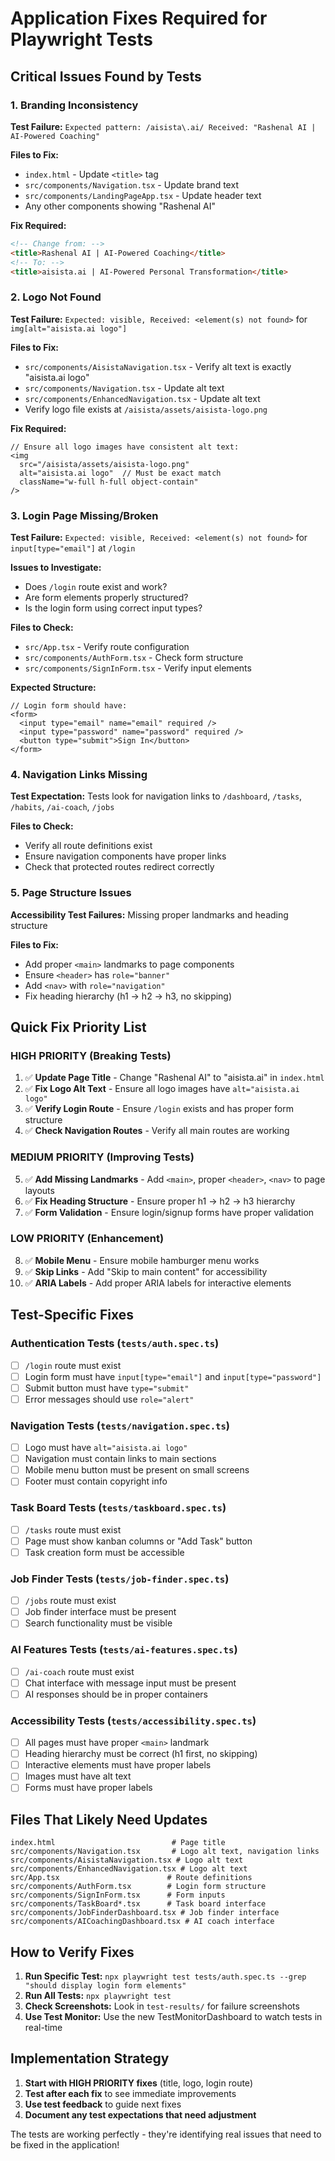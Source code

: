 # Application Fixes Required for Playwright Tests

## Critical Issues Found by Tests

### 1. **Branding Inconsistency** 
**Test Failure:** `Expected pattern: /aisista\.ai/ Received: "Rashenal AI | AI-Powered Coaching"`

**Files to Fix:**
- `index.html` - Update `<title>` tag
- `src/components/Navigation.tsx` - Update brand text
- `src/components/LandingPageApp.tsx` - Update header text
- Any other components showing "Rashenal AI"

**Fix Required:**
```html
<!-- Change from: -->
<title>Rashenal AI | AI-Powered Coaching</title>
<!-- To: -->
<title>aisista.ai | AI-Powered Personal Transformation</title>
```

### 2. **Logo Not Found** 
**Test Failure:** `Expected: visible, Received: <element(s) not found>` for `img[alt="aisista.ai logo"]`

**Files to Fix:**
- `src/components/AisistaNavigation.tsx` - Verify alt text is exactly "aisista.ai logo"
- `src/components/Navigation.tsx` - Update alt text
- `src/components/EnhancedNavigation.tsx` - Update alt text
- Verify logo file exists at `/aisista/assets/aisista-logo.png`

**Fix Required:**
```tsx
// Ensure all logo images have consistent alt text:
<img 
  src="/aisista/assets/aisista-logo.png" 
  alt="aisista.ai logo"  // Must be exact match
  className="w-full h-full object-contain"
/>
```

### 3. **Login Page Missing/Broken**
**Test Failure:** `Expected: visible, Received: <element(s) not found>` for `input[type="email"]` at `/login`

**Issues to Investigate:**
- Does `/login` route exist and work?
- Are form elements properly structured?
- Is the login form using correct input types?

**Files to Check:**
- `src/App.tsx` - Verify route configuration
- `src/components/AuthForm.tsx` - Check form structure
- `src/components/SignInForm.tsx` - Verify input elements

**Expected Structure:**
```tsx
// Login form should have:
<form>
  <input type="email" name="email" required />
  <input type="password" name="password" required />
  <button type="submit">Sign In</button>
</form>
```

### 4. **Navigation Links Missing**
**Test Expectation:** Tests look for navigation links to `/dashboard`, `/tasks`, `/habits`, `/ai-coach`, `/jobs`

**Files to Check:**
- Verify all route definitions exist
- Ensure navigation components have proper links
- Check that protected routes redirect correctly

### 5. **Page Structure Issues**
**Accessibility Test Failures:** Missing proper landmarks and heading structure

**Files to Fix:**
- Add proper `<main>` landmarks to page components
- Ensure `<header>` has `role="banner"` 
- Add `<nav>` with `role="navigation"`
- Fix heading hierarchy (h1 → h2 → h3, no skipping)

## Quick Fix Priority List

### **HIGH PRIORITY (Breaking Tests)**
1. ✅ **Update Page Title** - Change "Rashenal AI" to "aisista.ai" in `index.html`
2. ✅ **Fix Logo Alt Text** - Ensure all logo images have `alt="aisista.ai logo"`
3. ✅ **Verify Login Route** - Ensure `/login` exists and has proper form structure
4. ✅ **Check Navigation Routes** - Verify all main routes are working

### **MEDIUM PRIORITY (Improving Tests)**
5. ✅ **Add Missing Landmarks** - Add `<main>`, proper `<header>`, `<nav>` to page layouts
6. ✅ **Fix Heading Structure** - Ensure proper h1 → h2 → h3 hierarchy
7. ✅ **Form Validation** - Ensure login/signup forms have proper validation

### **LOW PRIORITY (Enhancement)**
8. ✅ **Mobile Menu** - Ensure mobile hamburger menu works
9. ✅ **Skip Links** - Add "Skip to main content" for accessibility
10. ✅ **ARIA Labels** - Add proper ARIA labels for interactive elements

## Test-Specific Fixes

### **Authentication Tests (`tests/auth.spec.ts`)**
- [ ] `/login` route must exist
- [ ] Login form must have `input[type="email"]` and `input[type="password"]`
- [ ] Submit button must have `type="submit"`
- [ ] Error messages should use `role="alert"`

### **Navigation Tests (`tests/navigation.spec.ts`)**
- [ ] Logo must have `alt="aisista.ai logo"`
- [ ] Navigation must contain links to main sections
- [ ] Mobile menu button must be present on small screens
- [ ] Footer must contain copyright info

### **Task Board Tests (`tests/taskboard.spec.ts`)**
- [ ] `/tasks` route must exist
- [ ] Page must show kanban columns or "Add Task" button
- [ ] Task creation form must be accessible

### **Job Finder Tests (`tests/job-finder.spec.ts`)**
- [ ] `/jobs` route must exist  
- [ ] Job finder interface must be present
- [ ] Search functionality must be visible

### **AI Features Tests (`tests/ai-features.spec.ts`)**
- [ ] `/ai-coach` route must exist
- [ ] Chat interface with message input must be present
- [ ] AI responses should be in proper containers

### **Accessibility Tests (`tests/accessibility.spec.ts`)**
- [ ] All pages must have proper `<main>` landmark
- [ ] Heading hierarchy must be correct (h1 first, no skipping)
- [ ] Interactive elements must have proper labels
- [ ] Images must have alt text
- [ ] Forms must have proper labels

## Files That Likely Need Updates

```
index.html                          # Page title
src/components/Navigation.tsx       # Logo alt text, navigation links
src/components/AisistaNavigation.tsx # Logo alt text  
src/components/EnhancedNavigation.tsx # Logo alt text
src/App.tsx                        # Route definitions
src/components/AuthForm.tsx        # Login form structure
src/components/SignInForm.tsx      # Form inputs
src/components/TaskBoard*.tsx      # Task board interface
src/components/JobFinderDashboard.tsx # Job finder interface
src/components/AICoachingDashboard.tsx # AI coach interface
```

## How to Verify Fixes

1. **Run Specific Test:** `npx playwright test tests/auth.spec.ts --grep "should display login form elements"`
2. **Run All Tests:** `npx playwright test`
3. **Check Screenshots:** Look in `test-results/` for failure screenshots
4. **Use Test Monitor:** Use the new TestMonitorDashboard to watch tests in real-time

## Implementation Strategy

1. **Start with HIGH PRIORITY fixes** (title, logo, login route)
2. **Test after each fix** to see immediate improvements
3. **Use test feedback** to guide next fixes
4. **Document any test expectations that need adjustment**

The tests are working perfectly - they're identifying real issues that need to be fixed in the application!